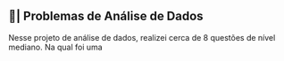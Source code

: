 ## 🎲| Problemas de Análise de Dados

  Nesse projeto de análise de dados, realizei cerca de 8 questões de nível mediano. Na qual foi uma 
